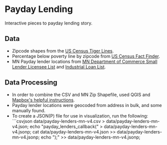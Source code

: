 # Payday Lending

Interactive pieces to payday lending story.

## Data

* Zipcode shapes from the [US Census Tiger Lines](ftp://ftp2.census.gov/geo/pvs/tiger2010st/27_Minnesota/27/tl_2010_27_zcta510.zip).
* Percentage below poverty line by zipcode from [US Census Fact Finder](http://factfinder2.census.gov/faces/nav/jsf/pages/searchresults.xhtml?refresh=t).
* MN Payday lender locations from [MN Department of Commerce Small Lender Licensee List](http://www.commerce.state.mn.us/FSLicensees/sl.html) and [Industrial Loan List](http://www.commerce.state.mn.us/FSLicensees/il.html).

## Data Processing

* In order to combine the CSV and MN Zip Shapefile, used QGIS and [Mapbox's helpful instructions](http://mapbox.com/tilemill/docs/guides/joining-data/).
* Payday lender locations were geocoded from address in bulk, and some manually found.
* To create a JSON(P) file for use in visualization, run the following:  ```csvjson data/payday-lenders-mn-v4.csv > data/payday-lenders-mn-v4.json; echo "payday_lenders_callback(" > data/payday-lenders-mn-v4.jsonp; cat data/payday-lenders-mn-v4.json >> data/payday-lenders-mn-v4.jsonp; echo ");" >> data/payday-lenders-mn-v4.jsonp;